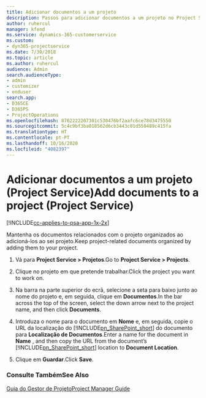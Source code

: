 ```yaml
---
title: Adicionar documentos a um projeto
description: Passos para adicionar documentos a um projeto no Project Service
author: ruhercul
manager: kfend
ms.service: dynamics-365-customerservice
ms.custom:
- dyn365-projectservice
ms.date: 7/30/2018
ms.topic: article
ms.author: ruhercul
audience: Admin
search.audienceType:
- admin
- customizer
- enduser
search.app:
- D365CE
- D365PS
- ProjectOperations
ms.openlocfilehash: 8702222207301c530476bf2aafc6ce78d3475550
ms.sourcegitcommit: 5c4c9bf3ba018562d6cb3443c01d550489c415fa
ms.translationtype: HT
ms.contentlocale: pt-PT
ms.lasthandoff: 10/16/2020
ms.locfileid: "4082397"
---
```

# <a name="add-documents-to-a-project-project-service"></a><span data-ttu-id="2fd4b-103">Adicionar documentos a um projeto (Project Service)</span><span class="sxs-lookup"><span data-stu-id="2fd4b-103">Add documents to a project (Project Service)</span></span>

[!INCLUDE[cc-applies-to-psa-app-1x-2x](../includes/cc-applies-to-psa-app-1x-2x.md)]

<span data-ttu-id="2fd4b-104">Mantenha os documentos relacionados com o projeto organizados ao adicioná-los ao sei projeto.</span><span class="sxs-lookup"><span data-stu-id="2fd4b-104">Keep project-related documents organized by adding them to your project.</span></span>  
  
1. <span data-ttu-id="2fd4b-105">Vá para **Project Service > Projetos**.</span><span class="sxs-lookup"><span data-stu-id="2fd4b-105">Go to **Project Service > Projects**.</span></span>  
  
2. <span data-ttu-id="2fd4b-106">Clique no projeto em que pretende trabalhar.</span><span class="sxs-lookup"><span data-stu-id="2fd4b-106">Click the project you want to work on.</span></span>  
  
3. <span data-ttu-id="2fd4b-107">Na barra na parte superior do ecrã, selecione a seta para baixo junto ao nome do projeto e, em seguida, clique em **Documentos**.</span><span class="sxs-lookup"><span data-stu-id="2fd4b-107">In the bar across the top of the screen, select the down arrow next to the project name, and then click **Documents**.</span></span>  
  
4. <span data-ttu-id="2fd4b-108">Introduza o nome para o documento em **Nome** e, em seguida, copie o URL da localização do [!INCLUDE[pn_SharePoint_short](../includes/pn-sharepoint-short.md)] do documento para **Localização de Documentos**.</span><span class="sxs-lookup"><span data-stu-id="2fd4b-108">Enter a name for the document in **Name** ,  and then copy the URL from the document’s [!INCLUDE[pn_SharePoint_short](../includes/pn-sharepoint-short.md)] location to **Document Location**.</span></span>  
  
5. <span data-ttu-id="2fd4b-109">Clique em **Guardar**.</span><span class="sxs-lookup"><span data-stu-id="2fd4b-109">Click **Save**.</span></span>  
  
### <a name="see-also"></a><span data-ttu-id="2fd4b-110">Consulte Também</span><span class="sxs-lookup"><span data-stu-id="2fd4b-110">See Also</span></span>  
 [<span data-ttu-id="2fd4b-111">Guia do Gestor de Projeto</span><span class="sxs-lookup"><span data-stu-id="2fd4b-111">Project Manager Guide</span></span>](../psa/project-manager-guide.md)
